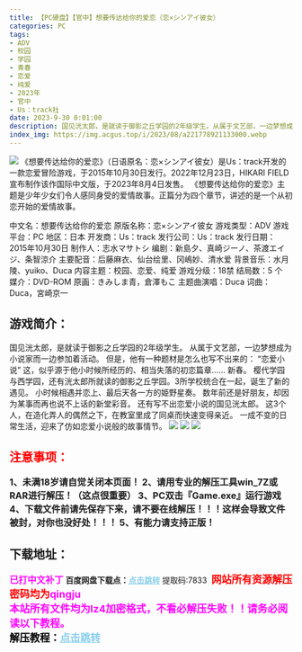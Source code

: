 ```yaml
---
title: 【PC硬盘】【官中】想要传达给你的爱恋（恋×シンアイ彼女）
categories: PC
tags:
- ADV
- 校园
- 学园
- 青春
- 恋爱
- 纯爱
- 2023年
- 官中
- Us：track社
date: 2023-9-30 0:01:00
description: 国见洸太郎，是就读于御影之丘学园的2年级学生。从属于文艺部，一边梦想成为小说家而一边参加着活动。但是，他有一种题材是怎么也写不出来的“恋爱小说”这，似乎源于他小时候所经历的、相当失落的初恋篇章……
index_img: https://img.acgus.top/i/2023/08/a221778921133000.webp
---
```

![](https://img.acgus.top/i/2023/08/a221778921133000.webp)
《想要传达给你的爱恋》（日语原名：恋×シンアイ彼女）是Us：track开发的一款恋爱冒险游戏，于2015年10月30日发行。2022年12月23日，HIKARI FIELD宣布制作该作国际中文版，于2023年8月4日发售。
《想要传达给你的爱恋》主题是少年少女们令人感同身受的爱情故事。正篇分为四个章节，讲述的是一个从初恋开始的爱情故事。

中文名：想要传达给你的爱恋
原版名称：恋×シンアイ彼女
游戏类型：ADV
游戏平台：PC
地区：日本
开发商：Us：track
发行公司：Us：track
发行日期：2015年10月30日
制作人：志水マサトシ
编剧：新島夕、真崎ジーノ、茶渡エイジ、条智涼介
主要配音：后藤麻衣、仙台绘里、冈嶋妙、清水爱
背景音乐：水月陵、yuiko、Duca
内容主题：校园、恋爱、纯爱
游戏分级：18禁
结局数：5 个
媒介：DVD-ROM
原画：きみしま青，倉澤もこ
主题曲演唱：Duca
词曲：Duca，宮崎京一

## 游戏简介：
国见洸太郎，是就读于御影之丘学园的2年级学生。
从属于文艺部，一边梦想成为小说家而一边参加着活动。
但是，他有一种题材是怎么也写不出来的：
“恋爱小说”
这，似乎源于他小时候所经历的、相当失落的初恋篇章……
新春。
樱代学园与西学园，还有洸太郎所就读的御影之丘学园。3所学校统合在一起，诞生了新的遇见。
小时候相遇并恋上、最后天各一方的姫野星奏。
数年前还是好朋友，却因为某事而再也说不上话的新堂彩音。
还有写不出恋爱小说的国见洸太郎。
这3个人，在造化弄人的偶然之下，在教室里成了同桌而快速变得亲近。
一成不变的日常生活，迎来了仿如恋爱小说般的故事情节。
![](https://img.acgus.top/i/2023/08/a46f8af171133013.webp)
![](https://img.acgus.top/i/2023/08/8eb412161f133008.webp)
![](https://img.acgus.top/i/2023/08/feb737219f133004.webp)





## <font color=#FF0000 >注意事项：</font>
<font size=3><b>1、未满18岁请自觉关闭本页面！
2、请用专业的解压工具win_7Z或RAR进行解压！（这点很重要）
3、PC双击『Game.exe』运行游戏
4、下载文件前请先保存下来，请不要在线解压！！！这样会导致文件被封，对你也没好处！！！
5、有能力请支持正版！</b></font>

## 下载地址：
<font color=#FF00FF size=3><b>已打中文补丁</b></font>
<b>百度网盘下载点：</b><a href="https://pan.baidu.com/s/1gRc7AFSaWKd8HnrH8v2xlA?pwd=7833" style="color: #87CEEB;"><b>点击跳转</b></a> 提取码:7833
<a style="padding: 0" href="https://post.qingju.org/AD/"><img style="max-width:100%" src="https://img.acgus.top/i/2024/07/478f689b8021d8d499ab43d21acf137a.gif" alt=""></a>
<b><font color=#FF0000 size=4>网站所有资源解压密码均为</b></font><b><font color=#FF00FF size=4>qingju</font><font color=#FF0000 ></font></b><br><b><font color=#FF00FF size=4>本站所有文件均为lz4加密格式，不看必解压失败！！请务必阅读以下教程。</b></font><br><b><font color=#000 size=4>解压教程：</b><a href="https://post.qingju.org/tutorial/000/" style="color: #87CEEB;"><b>点击跳转</b></a>
